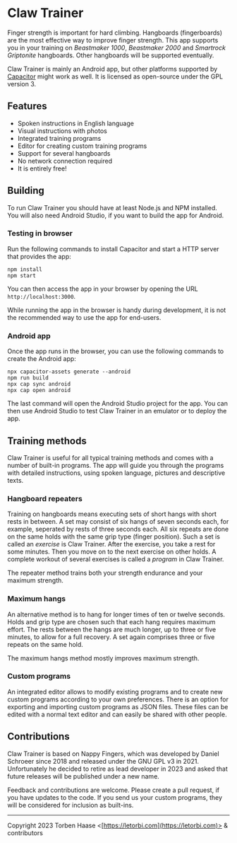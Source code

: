 # Claw Trainer

Finger strength is important for hard climbing. Hangboards (fingerboards) are the most effective way to improve finger strength. This app supports you in your training on *Beastmaker 1000*, *Beastmaker 2000* and *Smartrock Griptonite* hangboards. Other hangboards will be supported eventually.

Claw Trainer is mainly an Android app, but other platforms supported by [Capacitor](https://capacitorjs.com/ ) might work as well. It is licensed as open-source under the GPL version 3.

## Features

* Spoken instructions in English language
* Visual instructions with photos
* Integrated training programs
* Editor for creating custom training programs
* Support for several hangboards
* No network connection required
* It is entirely free!

## Building

To run Claw Trainer you should have at least Node.js and NPM installed. You will also need Android Studio, if you want to build the app for Android.

### Testing in browser

Run the following commands to install Capacitor and start a HTTP server that provides the app:

```
npm install
npm start
```

You can then access the app in your browser by opening the URL `http://localhost:3000`.

While running the app in the browser is handy during development, it is not the recommended way to use the app for end-users.

### Android app

Once the app runs in the browser, you can use the following commands to create the Android app:

```
npx capacitor-assets generate --android
npm run build
npx cap sync android
npx cap open android
```

The last command will open the Android Studio project for the app. You can then use Android Studio to test Claw Trainer in an emulator or to deploy the app.

## Training methods

Claw Trainer is useful for all typical training methods and comes with a number of built-in programs. The app will guide you through the programs with detailed instructions, using spoken language, pictures and descriptive texts.

### Hangboard repeaters

Training on hangboards means executing sets of short hangs with short rests in between. A set may consist of six hangs of seven seconds each, for example, seperated by rests of three seconds each. All six repeats are done on the same holds with the same grip type (finger position). Such a set is called an *exercise* is Claw Trainer. After the exercise, you take a rest for some minutes. Then you move on to the next exercise on other holds. A complete workout of several exercises is called a *program* in Claw Trainer.

The repeater method trains both your strength endurance and your maximum strength.

### Maximum hangs

An alternative method is to hang for longer times of ten or twelve seconds. Holds and grip type are chosen such that each hang requires maximum effort. The rests between the hangs are much longer, up to three or five minutes, to allow for a full recovery. A set again comprises three or five repeats on the same hold.

The maximum hangs method mostly improves maximum strength.

### Custom programs

An integrated editor allows to modify existing programs and to create new custom programs according to your own preferences. There is an option for exporting and importing custom programs as JSON files. These files can be edited with a normal text editor and can easily be shared with other people.

## Contributions

Claw Trainer is based on Nappy Fingers, which was developed by Daniel Schroeer since 2018 and released under the GNU GPL v3 in 2021. Unfortunately he decided to retire as lead developer in 2023 and asked that future releases will be published under a new name.

Feedback and contributions are welcome. Please create a pull request, if you have updates to the code. If you send us your custom programs, they will be considered for inclusion as built-ins.

----

Copyright 2023 Torben Haase \<[https://letorbi.com](https://letorbi.com)> & contributors
